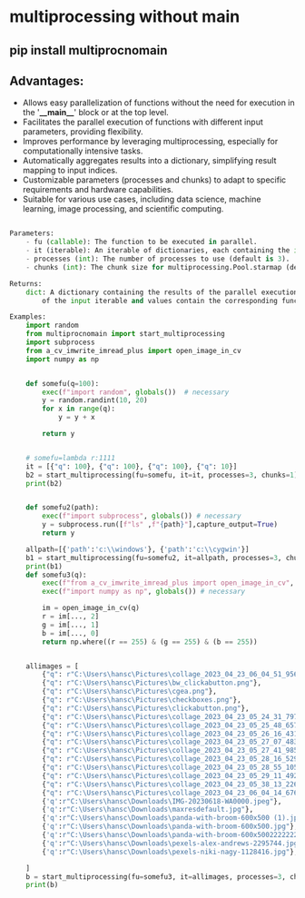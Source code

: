 # multiprocessing without __main__ 

## pip install multiprocnomain


## Advantages:

- Allows easy parallelization of functions without the need for execution in the '__\_\_main\_\___' block or at the top level.
- Facilitates the parallel execution of functions with different input parameters, providing flexibility.
- Improves performance by leveraging multiprocessing, especially for computationally intensive tasks.
- Automatically aggregates results into a dictionary, simplifying result mapping to input indices.
- Customizable parameters (processes and chunks) to adapt to specific requirements and hardware capabilities.
- Suitable for various use cases, including data science, machine learning, image processing, and scientific computing.

```python

Parameters:
	- fu (callable): The function to be executed in parallel.
	- it (iterable): An iterable of dictionaries, each containing the input parameters for the function.
	- processes (int): The number of processes to use (default is 3).
	- chunks (int): The chunk size for multiprocessing.Pool.starmap (default is 1).

Returns:
	dict: A dictionary containing the results of the parallel executions, where keys correspond to the indices
		of the input iterable and values contain the corresponding function outputs.

Examples:
	import random
	from multiprocnomain import start_multiprocessing
	import subprocess
	from a_cv_imwrite_imread_plus import open_image_in_cv
	import numpy as np


	def somefu(q=100):
		exec(f"import random", globals())  # necessary
		y = random.randint(10, 20)
		for x in range(q):
			y = y + x

		return y


	# somefu=lambda r:1111
	it = [{"q": 100}, {"q": 100}, {"q": 100}, {"q": 10}]
	b2 = start_multiprocessing(fu=somefu, it=it, processes=3, chunks=1)
	print(b2)


	def somefu2(path):
		exec(f"import subprocess", globals()) # necessary
		y = subprocess.run([f"ls" ,f"{path}"],capture_output=True)
		return y

	allpath=[{'path':'c:\\windows'}, {'path':'c:\\cygwin'}]
	b1 = start_multiprocessing(fu=somefu2, it=allpath, processes=3, chunks=1)
	print(b1)
	def somefu3(q):
		exec(f"from a_cv_imwrite_imread_plus import open_image_in_cv", globals()) # necessary
		exec(f"import numpy as np", globals()) # necessary

		im = open_image_in_cv(q)
		r = im[..., 2]
		g = im[..., 1]
		b = im[..., 0]
		return np.where((r == 255) & (g == 255) & (b == 255))


	allimages = [
		{"q": r"C:\Users\hansc\Pictures\collage_2023_04_23_06_04_51_956747.png"},
		{"q": r"C:\Users\hansc\Pictures\bw_clickabutton.png"},
		{"q": r"C:\Users\hansc\Pictures\cgea.png"},
		{"q": r"C:\Users\hansc\Pictures\checkboxes.png"},
		{"q": r"C:\Users\hansc\Pictures\clickabutton.png"},
		{"q": r"C:\Users\hansc\Pictures\collage_2023_04_23_05_24_31_797203.png"},
		{"q": r"C:\Users\hansc\Pictures\collage_2023_04_23_05_25_48_657510.png"},
		{"q": r"C:\Users\hansc\Pictures\collage_2023_04_23_05_26_16_431863.png"},
		{"q": r"C:\Users\hansc\Pictures\collage_2023_04_23_05_27_07_483808.png"},
		{"q": r"C:\Users\hansc\Pictures\collage_2023_04_23_05_27_41_985343.png"},
		{"q": r"C:\Users\hansc\Pictures\collage_2023_04_23_05_28_16_529438.png"},
		{"q": r"C:\Users\hansc\Pictures\collage_2023_04_23_05_28_55_105250.png"},
		{"q": r"C:\Users\hansc\Pictures\collage_2023_04_23_05_29_11_492492.png"},
		{"q": r"C:\Users\hansc\Pictures\collage_2023_04_23_05_38_13_226848.png"},
		{"q": r"C:\Users\hansc\Pictures\collage_2023_04_23_06_04_14_676085.png"},
		{'q':r"C:\Users\hansc\Downloads\IMG-20230618-WA0000.jpeg"},
		{'q':r"C:\Users\hansc\Downloads\maxresdefault.jpg"},
		{'q':r"C:\Users\hansc\Downloads\panda-with-broom-600x500 (1).jpg"},
		{'q':r"C:\Users\hansc\Downloads\panda-with-broom-600x500.jpg"},
		{'q':r"C:\Users\hansc\Downloads\panda-with-broom-600x500222222222.jpg"},
		{'q':r"C:\Users\hansc\Downloads\pexels-alex-andrews-2295744.jpg"},
		{'q':r"C:\Users\hansc\Downloads\pexels-niki-nagy-1128416.jpg"},

	]
	b = start_multiprocessing(fu=somefu3, it=allimages, processes=3, chunks=5)
	print(b)


```